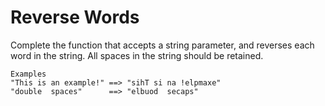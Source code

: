 # Reverse Words

Complete the function that accepts a string parameter, and reverses each word in the string. All spaces in the string should be retained.

```
Examples
"This is an example!" ==> "sihT si na !elpmaxe"
"double  spaces"      ==> "elbuod  secaps"
```